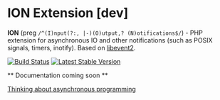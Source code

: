 ION Extension [dev]
===================

**ION** (preg `/^(I)nput(?:, |-)(O)utput,? (N)otifications$/`) - PHP extension for asynchronous IO and other notifications (such as POSIX signals, timers, inotify). Based on [libevent2](http://libevent.org/).

[![Build Status](https://travis-ci.org/php-ion/php-ion.png?branch=master)](https://travis-ci.org/php-ion/php-ion)
[![Latest Stable Version](https://poser.pugx.org/phpion/phpion/v/stable)](https://packagist.org/packages/phpion/phpion)

** Documentation coming soon **

<!-- Features:
* Listen descriptor events
* Set timers
* Listen signals
* Handle socket
* Supports DNS requests
* Built-in DNS server
* Built-in HTTP server
* Supports sendfile
* Supports SSL
* Listen file system events via inotify
* Work with PHP resources well
* Resistant to fatal errors and exit functions
* Supports asynchronous yields
* Built-in connections pool
* Asynchronous execution of external programs
* Implementation basic process functions (fork, setgid, setuid ...)
* Has C API -->

[Thinking about asynchronous programming](docs/philosophy.md)